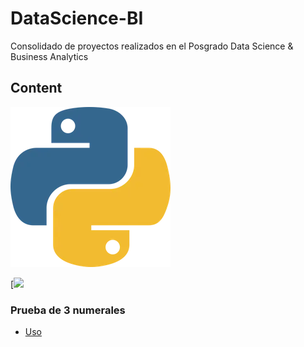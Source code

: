# DataScience-BI
Consolidado de proyectos realizados en el Posgrado Data Science &amp; Business Analytics

## Content

![](https://github.com/lauravelandiacharris/DataScience-BI/blob/5f73ba45bfd264a3d16062762b7c0b7825bcd16e/Images/IMG_2192.webp)


[![](https://github.com/lauravelandiacharris/DataScience-BI/blob/48d24b7033cecb3ff9580fe3814ac88ac3880448/Projects/Linear%20regression%20for%20used%20phone%20prices.ipynb)

### Prueba de 3 numerales
- [Uso](#uso)

